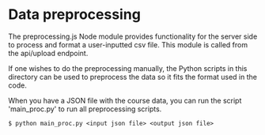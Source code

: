 # Data preprocessing

The preprocessing.js Node module provides functionality for the server side to process and format a user-inputted csv file. This module is called from the api/upload endpoint.

If one wishes to do the preprocessing manually, the Python scripts in this directory can be used to preprocess the data so it fits the format used in the code.

When you have a JSON file with the course data, you can run the script 'main_proc.py' to run all preprocessing scripts.

```
$ python main_proc.py <input json file> <output json file>
```